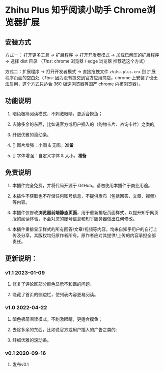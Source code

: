 # Zhihu Plus 知乎阅读小助手 Chrome浏览器扩展

## 安装方式

方式一： 打开更多工具 → 扩展程序 → 打开开发者模式 → 加载已解压的扩展程序 → 选择 dist 目录 （*Tips*: chrome 浏览器 / edge 浏览器 推荐选这个方式）

方式二：扩展程序 → 打开开发者模式 → 直接拖拽文件 `zhihu-plus.crx` 到 扩展程序页面的空白处（*Tips*: 因为没有提交到官方应用商店，chrome 上安装了也无法启用，这个方式只适合 360 极速浏览器等国产 chrome 内核浏览器）。
## 功能说明

1. 暗色极简阅读模式，不刺激眼睛，更适合摸鱼；

2. 去除多余的东西，比如说官方或用户插入的（购物卡片、咨询卡片）之类的;

3. 纤细优雅的滚动条。

4. [] 图片增强：小图 & 无图。**准备**

5. [] 字体增强：自定义字体 & 大小。**准备**

## 免责说明

1. 本插件完全免费，并将代码开源于 GitHub。请勿使用本插件于商业用途。

2. 本插件不获取也不存储任何账号信息，不提供发布（包括回答、文章、视频）等内容。

3. 本插件仅修改**浏览器前端静态页面**，用于重新排版页面样式，以提升知乎网页版的阅读体验，不会对您的账号信息和知乎服务器做出任何修改。

4. 本插件重排显示样式的所有回答/文章/视频等内容，均来自知乎用户的自行上传及分享，其版权均归原作者所有。原作者应对其提供/上传的内容承担全部责任。

## 更新说明：

### v1.1 2023-01-09

1. 修复了评论区部分颜色显示不和谐的问题。

2. 隐藏了首页的侧边栏，使列表内容更易阅读。

### v1.0 2022-04-22

  1. 暗色极简阅读模式，不刺激眼睛，更适合摸鱼；

  2. 去除多余的东西，比如说官方或用户插入的广告之类的;

  3. 纤细优雅的滚动条。

### v0.1 2020-09-16

  1. 发布v0.1